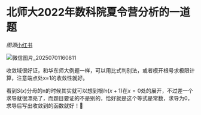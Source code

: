 # 北师大2022年数科院夏令营分析的一道题
*图源*[小红书](https://www.xiaohongshu.com/discovery/item/684ed36e000000002101af47?source=webshare&xhsshare=pc_web&xsec_token=ABBnbt_668mLizQTjqIPoU1uo7CBKRnmGngfFm4luldTk=&xsec_source=pc_share)

![微信图片_20250701160811](https://github.com/user-attachments/assets/c983c2d6-4f8f-4636-b529-433db63aadd4)

收敛域很好证，和华东师大例题一样，可以用比式判别法，或者模开根号求极限计算，注意端点处x=1的收敛性就好。

看到$S(x)$分母的n的时候其实就可以想到根$ln(x+1)$在$x=0$处的展开，不过差一个求导就很漂亮了，而题目要证的不是别的，恰好就是这个等式是常数，求导为0，求导后写出收敛到的函数就好！🥰


